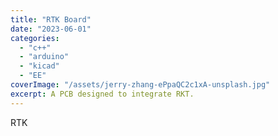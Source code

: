 ```yaml
---
title: "RTK Board"
date: "2023-06-01"
categories:
  - "c++"
  - "arduino"
  - "kicad"
  - "EE"
coverImage: "/assets/jerry-zhang-ePpaQC2c1xA-unsplash.jpg"
excerpt: A PCB designed to integrate RKT.
---
```



RTK